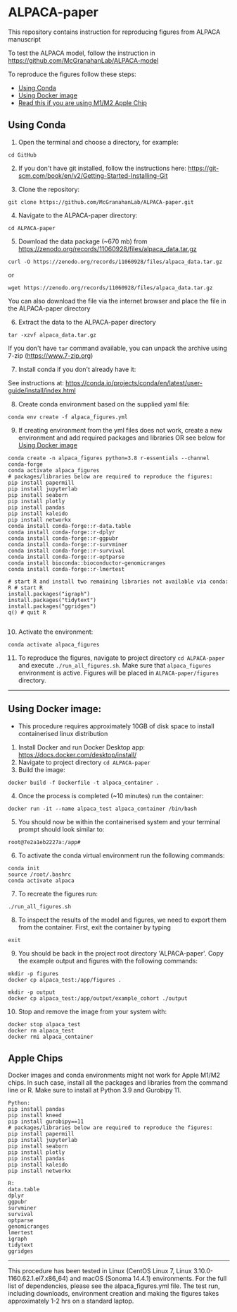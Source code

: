 # ALPACA-paper

This repository contains instruction for reproducing figures from ALPACA manuscript


To test the ALPACA model, follow the instruction in https://github.com/McGranahanLab/ALPACA-model

To reproduce the figures follow these steps:
- [Using Conda](README.md#using-conda)
- [Using Docker image](README.md#using-docker-image)
- [Read this if you are using M1/M2 Apple Chip](README.md#apple-chips)

## Using Conda
1. Open the terminal and choose a directory, for example:
```
cd GitHub
```

2. If you don't have git installed, follow the instructions here: https://git-scm.com/book/en/v2/Getting-Started-Installing-Git

3. Clone the repository:
``` 
git clone https://github.com/McGranahanLab/ALPACA-paper.git
```

4. Navigate to the ALPACA-paper directory:
```
cd ALPACA-paper
```

5. Download the data package (~670 mb) from https://zenodo.org/records/11060928/files/alpaca_data.tar.gz
```
curl -O https://zenodo.org/records/11060928/files/alpaca_data.tar.gz
```
or
```
wget https://zenodo.org/records/11060928/files/alpaca_data.tar.gz
```
You can also download the file via the internet browser and place the file in the ALPACA-paper directory

6. Extract the data to the ALPACA-paper directory
```
tar -xzvf alpaca_data.tar.gz
```
If you don't have `tar` command available, you can unpack the archive using 7-zip (https://www.7-zip.org)

7. Install conda if you don't already have it:

See instructions at: https://conda.io/projects/conda/en/latest/user-guide/install/index.html

8. Create conda environment based on the supplied yaml file:

```
conda env create -f alpaca_figures.yml
```

9. If creating environment from the yml files does not work, create a new environment and add required packages and libraries OR see below for [Using Docker image](#using_docker_image)

```
conda create -n alpaca_figures python=3.8 r-essentials --channel conda-forge
conda activate alpaca_figures
# packages/libraries below are required to reproduce the figures:
pip install papermill
pip install jupyterlab
pip install seaborn
pip install plotly
pip install pandas
pip install kaleido
pip install networkx
conda install conda-forge::r-data.table
conda install conda-forge::r-dplyr
conda install conda-forge::r-ggpubr
conda install conda-forge::r-survminer
conda install conda-forge::r-survival
conda install conda-forge::r-optparse
conda install bioconda::bioconductor-genomicranges
conda install conda-forge::r-lmertest

# start R and install two remaining libraries not available via conda:
R # start R
install.packages("igraph")
install.packages("tidytext")
install.packages("ggridges")
q() # quit R


```
10. Activate the environment:
```
conda activate alpaca_figures
```

11. To reproduce the figures, navigate to project directory `cd ALPACA-paper` and execute `./run_all_figures.sh`. Make sure that `alpaca_figures` environment is active. Figures will be placed in `ALPACA-paper/figures` directory.

------
## Using Docker image:
- This procedure requires approximately 10GB of disk space to install containerised linux distribution
1. Install Docker and run Docker Desktop app: https://docs.docker.com/desktop/install/
2. Navigate to project directory `cd ALPACA-paper`
3. Build the image:


```
docker build -f Dockerfile -t alpaca_container .
```


4. Once the process is completed (~10 minutes) run the container:

```
docker run -it --name alpaca_test alpaca_container /bin/bash
```

5. You should now be within the containerised system and your terminal prompt should look similar to:

```
root@7e2a1eb2227a:/app#
```

6. To activate the conda virtual environment run the following commands:

```
conda init
source /root/.bashrc
conda activate alpaca
```

7. To recreate the figures run:

```
./run_all_figures.sh
```

8. To inspect the results of the model and figures, we need to export them from the container. First, exit the container by typing

```
exit
```

9. You should be back in the project root directory 'ALPACA-paper'. Copy the example output and figures with the following commands:

```
mkdir -p figures
docker cp alpaca_test:/app/figures .

mkdir -p output
docker cp alpaca_test:/app/output/example_cohort ./output
```

10. Stop and remove the image from your system with:
```
docker stop alpaca_test
docker rm alpaca_test
docker rmi alpaca_container
```

## Apple Chips
Docker images and conda environments might not work for Apple M1/M2 chips. In such case, install all the packages and libraries from the command line or R. Make sure to install at Python 3.9 and Gurobipy 11.
```
Python:
pip install pandas
pip install kneed
pip install gurobipy==11
# packages/libraries below are required to reproduce the figures:
pip install papermill
pip install jupyterlab
pip install seaborn
pip install plotly
pip install pandas
pip install kaleido
pip install networkx

R:
data.table
dplyr
ggpubr
survminer
survival
optparse
genomicranges
lmertest
igraph
tidytext
ggridges
```

------
This procedure has been tested in Linux (CentOS Linux 7, Linux 3.10.0-1160.62.1.el7.x86_64) and macOS (Sonoma 14.4.1) environments. For the full list of dependencies, please see the alpaca_figures.yml file. The test run, including downloads, environment creation and making the figures takes approximately 1-2 hrs on a standard laptop.
